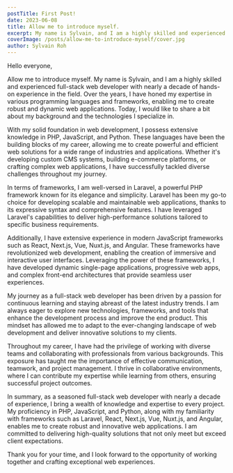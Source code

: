 ```yaml
---
postTitle: First Post!
date: 2023-06-08
title: Allow me to introduce myself.
excerpt: My name is Sylvain, and I am a highly skilled and experienced full-stack web developer with nearly a decade of hands-on experience in the field.
coverImage: /posts/allow-me-to-introduce-myself/cover.jpg
author: Sylvain Roh
---
```


Hello everyone,

Allow me to introduce myself. My name is Sylvain, and I am a highly skilled and experienced full-stack web developer with nearly a decade of hands-on experience in the field. Over the years, I have honed my expertise in various programming languages and frameworks, enabling me to create robust and dynamic web applications. Today, I would like to share a bit about my background and the technologies I specialize in.

With my solid foundation in web development, I possess extensive knowledge in PHP, JavaScript, and Python. These languages have been the building blocks of my career, allowing me to create powerful and efficient web solutions for a wide range of industries and applications. Whether it's developing custom CMS systems, building e-commerce platforms, or crafting complex web applications, I have successfully tackled diverse challenges throughout my journey.

In terms of frameworks, I am well-versed in Laravel, a powerful PHP framework known for its elegance and simplicity. Laravel has been my go-to choice for developing scalable and maintainable web applications, thanks to its expressive syntax and comprehensive features. I have leveraged Laravel's capabilities to deliver high-performance solutions tailored to specific business requirements.

Additionally, I have extensive experience in modern JavaScript frameworks such as React, Next.js, Vue, Nuxt.js, and Angular. These frameworks have revolutionized web development, enabling the creation of immersive and interactive user interfaces. Leveraging the power of these frameworks, I have developed dynamic single-page applications, progressive web apps, and complex front-end architectures that provide seamless user experiences.

My journey as a full-stack web developer has been driven by a passion for continuous learning and staying abreast of the latest industry trends. I am always eager to explore new technologies, frameworks, and tools that enhance the development process and improve the end product. This mindset has allowed me to adapt to the ever-changing landscape of web development and deliver innovative solutions to my clients.

Throughout my career, I have had the privilege of working with diverse teams and collaborating with professionals from various backgrounds. This exposure has taught me the importance of effective communication, teamwork, and project management. I thrive in collaborative environments, where I can contribute my expertise while learning from others, ensuring successful project outcomes.

In summary, as a seasoned full-stack web developer with nearly a decade of experience, I bring a wealth of knowledge and expertise to every project. My proficiency in PHP, JavaScript, and Python, along with my familiarity with frameworks such as Laravel, React, Next.js, Vue, Nuxt.js, and Angular, enables me to create robust and innovative web applications. I am committed to delivering high-quality solutions that not only meet but exceed client expectations.

Thank you for your time, and I look forward to the opportunity of working together and crafting exceptional web experiences.